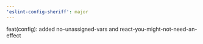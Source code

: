 ```yaml
---
'eslint-config-sheriff': major
---
```


feat(config): added no-unassigned-vars and react-you-might-not-need-an-effect
